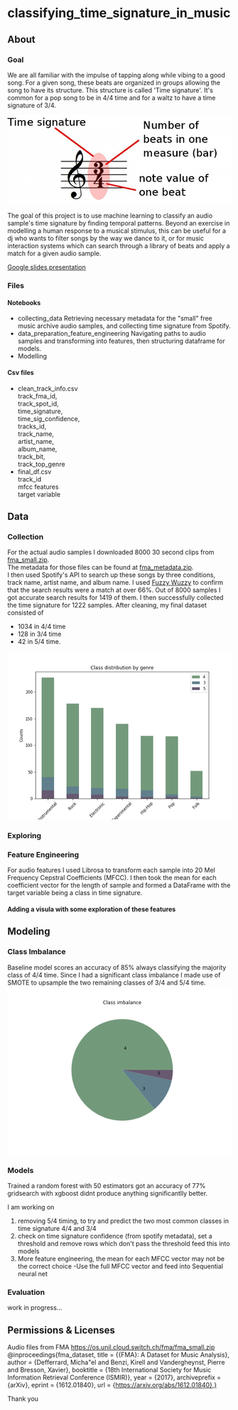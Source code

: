 # classifying_time_signature_in_music



## About

### Goal
 
We are all familiar with the impulse of tapping along while vibing to a good song. For a given song, these beats are organized in groups allowing the song to have its structure. This structure is called 'Time signature'. It's common for a pop song to be in 4/4 time and for a waltz to have a time signature of 3/4. <br>

<img src="time-signature.png" />

The goal of this project is to use machine learning to classify an audio sample's time signature by finding temporal patterns. Beyond an exercise in modelling a human response to a musical stimulus, this can be useful for a dj who wants to filter songs by the way we dance to it, or for music interaction systems which can search through a library of beats and apply a match for a given audio sample. 


<a href="https://docs.google.com/presentation/d/1fQJ5Gml8ZIHwERCDuqDwbLgfnvuWuyouvQpkRJrlMTQ/edit?usp=sharing">Google slides presentation</a>

### Files

#### Notebooks
- collecting_data
Retrieving necessary metadata for the "small" free music archive audio samples, and collecting time signature from Spotify.
- data_preparation_feature_engineering
Navigating paths to audio samples and transforming into features, then structuring dataframe for models.
- Modelling



#### Csv files
- clean_track_info.csv 
    <br>track_fma_id,
    <br>track_spot_id,
    <br>time_signature,
    <br>time_sig_confidence,
    <br>tracks_id,
    <br>track_name,
    <br>artist_name,
    <br>album_name,
    <br>track_bit,
    <br>track_top_genre
- final_df.csv
    <br>track_id
    <br>mfcc features
    <br>target variable



## Data 

### Collection 

For the actual audio samples I downloaded 8000 30 second clips from 
<a href="https://os.unil.cloud.switch.ch/fma/fma_small.zip">fma_small.zip</a>. <br>The metadata for those files can be found at <a href="https://os.unil.cloud.switch.ch/fma/fma_metadata.zip">fma_metadata.zip</a>. <br>
I then used Spotify's API to search up these songs by three conditions, track name, artist name, and album name. I used <a href="https://pypi.org/project/fuzzywuzzy/ ">Fuzzy Wuzzy</a> to confirm that the search results were a match at over 66%. Out of 8000 samples I got accurate search results for 1419 of them. I then successfully collected the time signature for 1222 samples. After cleaning, my final dataset consisted of 
- 1034 in 4/4 time
- 128 in 3/4 time
- 42 in 5/4 time.


<img src="class_dist_by_genre.png" />


### Exploring

### Feature Engineering

For audio features I used Librosa to transform each sample into 20 Mel Frequency Cepstral Coefficients (MFCC).
I then took the mean for each coefficient vector for the length of sample and formed a DataFrame with the target variable being a class in time signature. 

#### Adding a visula with some exploration of these features




## Modeling

### Class Imbalance
Baseline model scores an accuracy of 85% always classifying the majority class of 4/4 time.
Since I had a significant class imbalance I made use of SMOTE to upsample the two remaining classes of 3/4 and 5/4 time.
<img src="class_imbalance.png" />

### Models

Trained a random forest with 50 estimators got an accuracy of 77% 
gridsearch with xgboost didnt produce anything significantlly better.

I am working on 
1. removing 5/4 timing, to try and predict the two most common classes in time signature 4/4 and 3/4
2. check on time signature confidence (from spotify metadata), set a threshold and remove rows which don't pass the threshold feed this into models
3. More feature engineering, the mean for each MFCC vector may not be the correct choice -Use the full MFCC vector and feed into Sequential neural net

### Evaluation

work in progress...




## Permissions & Licenses



Audio files from FMA https://os.unil.cloud.switch.ch/fma/fma_small.zip
@inproceedings{fma_dataset,
  title = {{FMA}: A Dataset for Music Analysis},
  author = {Defferrard, Micha\"el and Benzi, Kirell and Vandergheynst, Pierre and Bresson, Xavier},
  booktitle = {18th International Society for Music Information Retrieval Conference (ISMIR)},
  year = {2017},
  archiveprefix = {arXiv},
  eprint = {1612.01840},
  url = {https://arxiv.org/abs/1612.01840},}

Thank you